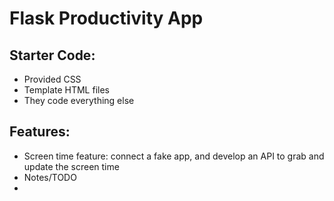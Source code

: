 # Flask Productivity App

## Starter Code:
- Provided CSS
- Template HTML files
- They code everything else

## Features:
- Screen time feature: connect a fake app, and develop an API to grab and update the screen time
- Notes/TODO
- 
